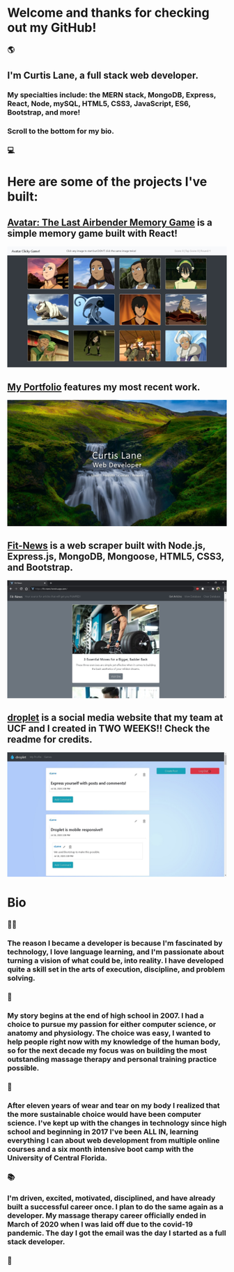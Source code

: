 # Welcome and thanks for checking out my GitHub! 

### 🌎

## I'm Curtis Lane, a full stack web developer. 

### My specialties include: the MERN stack, MongoDB, Express, React, Node, mySQL, HTML5, CSS3, JavaScript, ES6, Bootstrap, and more! 

### Scroll to the bottom for my bio.

### 💻

# Here are some of the projects I've built:

## [Avatar: The Last Airbender Memory Game](https://github.com/CurtisLane/Clicky-Game) is a simple memory game built with React!
[![clickyGameScreenshot](https://github.com/CurtisLane/Clicky-Game/blob/master/public/screenShot.jpg?raw=true)](https://curtislane.github.io/Clicky-Game/)

## [My Portfolio](https://github.com/CurtisLane/Portfolio) features my most recent work.
[![portfolioScreenshot](https://github.com/CurtisLane/Portfolio/blob/master/assets/images/PortfolioScreenshot.jpg?raw=true)](https://curtislane.github.io/Portfolio/)

## [Fit-News](https://github.com/CurtisLane/Fit-News) is a web scraper built with Node.js, Express.js, MongoDB, Mongoose, HTML5, CSS3, and Bootstrap.
[![fitnewsScreenshot](https://github.com/CurtisLane/Fit-News/blob/master/app/public/images/screenShot.jpg?raw=true)](https://fit-news.herokuapp.com/)

## [droplet](https://github.com/CurtisLane/droplet) is a social media website that my team at UCF and I created in TWO WEEKS!! Check the readme for credits.
[![dropletScreenshot](https://github.com/CurtisLane/CurtisLane/blob/master/images/droplet.jpg?raw=true)](https://project-droplet.herokuapp.com/)

# Bio

### 🤹🏻

### The reason I became a developer is because I'm fascinated by technology, I love language learning, and I'm passionate about turning a vision of what could be, into reality. I have developed quite a skill set in the arts of execution, discipline, and problem solving. 

### 😤

### My story begins at the end of high school in 2007. I had a choice to pursue my passion for either computer science, or anatomy and physiology. The choice was easy, I wanted to help people right now with my knowledge of the human body, so for the next decade my focus was on building the most outstanding massage therapy and personal training practice possible. 

### 💪

### After eleven years of wear and tear on my body I realized that the more sustainable choice would have been computer science. I've kept up with the changes in technology since high school and beginning in 2017 I've been ALL IN, learning everything I can about web development from multiple online courses and a six month intensive boot camp with the University of Central Florida. 

### 📚

### I'm driven, excited, motivated, disciplined, and have already built a successful career once. I plan to do the same again as a developer. My massage therapy career officially ended in March of 2020 when I was laid off due to the covid-19 pandemic. The day I got the email was the day I started as a full stack developer. 

### 🎉
<!--
**CurtisLane/CurtisLane** is a ✨ _special_ ✨ repository because its `README.md` (this file) appears on your GitHub profile.

Here are some ideas to get you started:

- 🔭 I’m currently working on ...
- 🌱 I’m currently learning ...
- 👯 I’m looking to collaborate on ...
- 🤔 I’m looking for help with ...
- 💬 Ask me about ...
- 📫 How to reach me: ...
- 😄 Pronouns: ...
- ⚡ Fun fact: ...
-->
